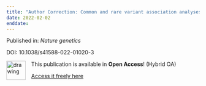 ```yaml
---
title: "Author Correction: Common and rare variant association analyses in amyotrophic lateral sclerosis identify 15 risk loci with distinct genetic architectures and neuron-specific biology."
date: 2022-02-02
enddate:
---
```


Published in: *Nature genetics*

DOI: 10.1038/s41588-022-01020-3

<img src="https://upload.wikimedia.org/wikipedia/commons/thumb/7/77/Open_Access_logo_PLoS_transparent.svg/800px-Open_Access_logo_PLoS_transparent.svg.png" alt="drawing" width="50" align="left"/> &nbsp;&nbsp;&nbsp;This publication is available in **Open Access**! (Hybrid OA)

&nbsp;&nbsp;&nbsp;[Access it freely here](https://www.nature.com/articles/s41588-022-01020-3.pdf
)

